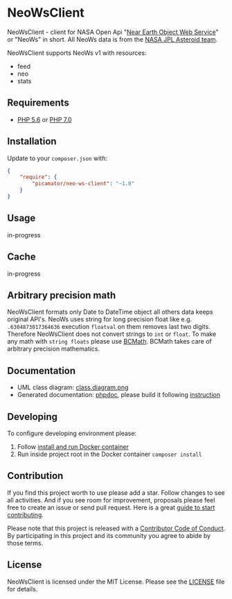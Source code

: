 NeoWsClient
===========

NeoWsClient - client for NASA Open Api "[Near Earth Object Web Service](https://api.nasa.gov/neo/?api_key=DEMO_KEY)" or "NeoWs" in short.
All NeoWs data is from the [NASA JPL Asteroid team](http://neo.jpl.nasa.gov/).

NeoWsClient supports NeoWs v1 with resources:

* feed
* neo
* stats

Requirements
------------
* [PHP 5.6](http://php.net/manual/en/migration56.new-features.php) or [PHP 7.0](http://php.net/manual/en/migration70.new-features.php)

Installation
------------
Update to your `composer.json` with:

```json
{
    "require": {
        "picamator/neo-ws-client": "~1.0"
    }
}
```

Usage
-----
in-progress


Cache
-----
in-progress

Arbitrary precision math
------------------------
NeoWsClient formats only Date to DateTime object all others data keeps original API's.
NeoWs uses string for long precision float like e.g. `.6304873017364636` execution `floatval` on them removes last two digits.
Therefore NeoWsClient does not convert strings to `int` or `float`. To make any math with `string floats` please use [BCMath](http://php.net/manual/en/book.bc.php).
BCMath takes care of arbitrary precision mathematics. 

Documentation
-------------
* UML class diagram: [class.diagram.png](doc/uml/class.diagram.png)
* Generated documentation: [phpdoc](doc/phpdoc), please build it following [instruction](dev/phpdoc)

Developing
----------
To configure developing environment please:

1. Follow [install and run Docker container](dev/docker/README.md)
2. Run inside project root in the Docker container `composer install` 

Contribution
------------
If you find this project worth to use please add a star. Follow changes to see all activities.
And if you see room for improvement, proposals please feel free to create an issue or send pull request.
Here is a great [guide to start contributing](https://guides.github.com/activities/contributing-to-open-source/).

Please note that this project is released with a [Contributor Code of Conduct](http://contributor-covenant.org/version/1/4/).
By participating in this project and its community you agree to abide by those terms.

License
-------
NeoWsClient is licensed under the MIT License. Please see the [LICENSE](LICENSE.txt) file for details.
